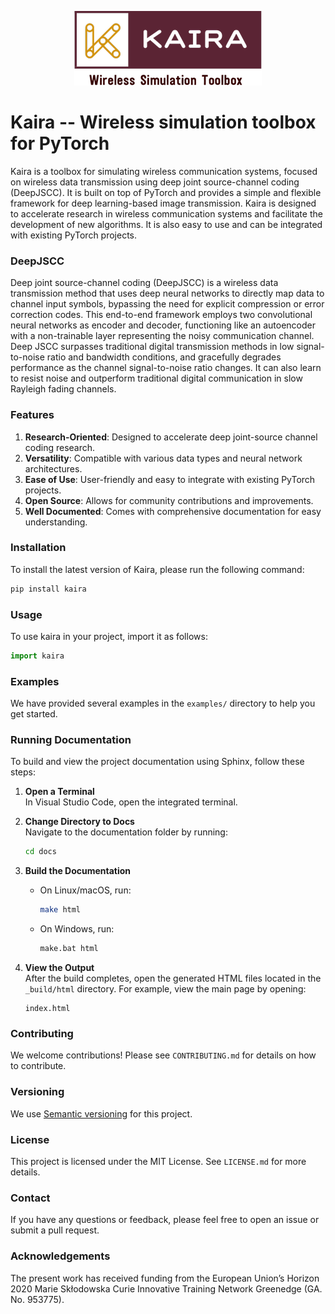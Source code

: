 <p align="center">
  <img src="docs/logo.png" />
</p>

# Kaira -- Wireless simulation toolbox for PyTorch


Kaira is a toolbox for simulating wireless communication systems, focused on wireless data transmission using deep joint source-channel coding (DeepJSCC). It is built on top of PyTorch and provides a simple and flexible framework for deep learning-based image transmission. Kaira is designed to accelerate research in wireless communication systems and facilitate the development of new algorithms. It is also easy to use and can be integrated with existing PyTorch projects.

### DeepJSCC
Deep joint source-channel coding (DeepJSCC) is a wireless data transmission method that uses deep neural networks to directly map data to channel input symbols, bypassing the need for explicit compression or error correction codes. This end-to-end framework employs two convolutional neural networks as encoder and decoder, functioning like an autoencoder with a non-trainable layer representing the noisy communication channel. Deep JSCC surpasses traditional digital transmission methods in low signal-to-noise ratio and bandwidth conditions, and gracefully degrades performance as the channel signal-to-noise ratio changes. It can also learn to resist noise and outperform traditional digital communication in slow Rayleigh fading channels.

### Features

1. **Research-Oriented**: Designed to accelerate deep joint-source channel coding research.
2. **Versatility**: Compatible with various data types and neural network architectures.
3. **Ease of Use**: User-friendly and easy to integrate with existing PyTorch projects.
4. **Open Source**: Allows for community contributions and improvements.
5. **Well Documented**: Comes with comprehensive documentation for easy understanding.

### Installation

To install the latest version of Kaira, please run the following command:

```bash
pip install kaira
```

### Usage

To use kaira in your project, import it as follows:

```python
import kaira
```

### Examples

We have provided several examples in the `examples/` directory to help you get started.

### Running Documentation

To build and view the project documentation using Sphinx, follow these steps:

1. **Open a Terminal**  
   In Visual Studio Code, open the integrated terminal.

2. **Change Directory to Docs**  
   Navigate to the documentation folder by running:
   ```bash
   cd docs
   ```

3. **Build the Documentation**  
   - On Linux/macOS, run:
     ```bash
     make html
     ```
   - On Windows, run:
     ```bat
     make.bat html
     ```

4. **View the Output**  
   After the build completes, open the generated HTML files located in the `_build/html` directory. For example, view the main page by opening:
   ```plaintext
   index.html
   ```
### Contributing

We welcome contributions! Please see `CONTRIBUTING.md` for details on how to contribute.

### Versioning
We use [Semantic versioning](http://semver.org/) for this project.

### License

This project is licensed under the MIT License. See `LICENSE.md` for more details.

### Contact

If you have any questions or feedback, please feel free to open an issue or submit a pull request.

### Acknowledgements

The present work has received funding from the European Union’s Horizon 2020 Marie Skłodowska Curie Innovative Training Network Greenedge (GA. No. 953775).